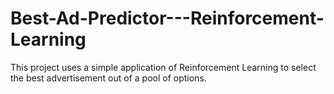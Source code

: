 # Best-Ad-Predictor---Reinforcement-Learning
This project uses a simple application of Reinforcement Learning to select the best advertisement out of a pool of options.

